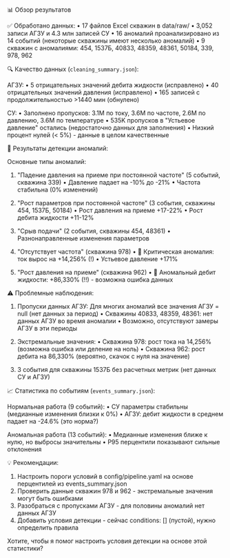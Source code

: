 📊 Обзор результатов

   ✅ Обработано данных:
   •  17 файлов Excel скважин в data/raw/
   •  3,052 записи АГЗУ и 4.3 млн записей СУ
   •  16 аномалий проанализировано из 14 событий (некоторые скважины имеют несколько аномалий)
   •  9 скважин с аномалиями: 454, 1537Б, 40833, 48359, 48361, 50184, 339, 978, 962

   🔍 Качество данных (`cleaning_summary.json`):

   АГЗУ:
   •  5 отрицательных значений дебита жидкости (исправлено)
   •  40 отрицательных значений давления (исправлено)
   •  165 записей с продолжительностью >1440 мин (обнулено)

   СУ:
   •  Заполнено пропусков: 3.1М по току, 3.6М по частоте, 2.6М по давлению, 3.6М по температуре
   •  535K пропусков в "Устьевое давление" остались (недостаточно данных для заполнения)
   •  Низкий процент нулей (< 5%) - данные в целом качественные

   🎯 Результаты детекции аномалий:

   Основные типы аномалий:
   1. "Падение давления на приеме при постоянной частоте" (5 событий, скважина 339)
     •  Давление падает на -10% до -21%
     •  Частота стабильна (0% изменений)

   2. "Рост параметров при постоянной частоте" (3 события, скважины 454, 1537Б, 50184)
     •  Рост давления на приеме +17-22%
     •  Рост дебита жидкости +11-12%

   3. "Срыв подачи" (2 события, скважины 454, 48361)
     •  Разнонаправленные изменения параметров

   4. "Отсутствует частота" (скважина 978)
     •  🚨 Критическая аномалия: ток вырос на +14,256% (!)
     •  Устьевое давление +171%

   5. "Рост давления на приеме" (скважина 962)
     •  🚨 Аномальный дебит жидкости: +86,330% (!!) - возможна ошибка данных

   ⚠️ Проблемные наблюдения:

   1. Пропуски данных АГЗУ: Для многих аномалий все значения АГЗУ = null (нет данных за период)
     •  Скважины 40833, 48359, 48361: нет данных АГЗУ во время аномалии
     •  Возможно, отсутствуют замеры АГЗУ в эти периоды

   2. Экстремальные значения:
     •  Скважина 978: рост тока на 14,256% (возможна ошибка или деление на ноль)
     •  Скважина 962: рост дебита на 86,330% (вероятно, скачок с нуля на значение)

   3. 3 события для скважины 1537Б без расчетных метрик (нет данных СУ и АГЗУ)

   📈 Статистика по событиям (`events_summary.json`):

   Нормальная работа (9 событий):
   •  СУ параметры стабильны (медианные изменения близки к 0%)
   •  АГЗУ: дебит жидкости в среднем падает на -24.6% (это норма?)

   Аномальная работа (13 событий):
   •  Медианные изменения ближе к нулю, но выбросы значительны
   •  P95 перцентили показывают сильные отклонения

   💡 Рекомендации:

   1. Настроить пороги условий в config/pipeline.yaml на основе перцентилей из events_summary.json
   2. Проверить данные скважин 978 и 962 - экстремальные значения могут быть ошибками
   3. Разобраться с пропусками АГЗУ - для половины аномалий нет данных АГЗУ
   4. Добавить условия детекции - сейчас conditions: [] (пустой), нужно определить правила

   Хотите, чтобы я помог настроить условия детекции на основе этой статистики?